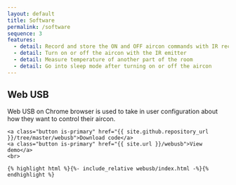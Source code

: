 ```yaml
---
layout: default
title: Software
permalink: /software
sequence: 3
features:
  - detail: Record and store the ON and OFF aircon commands with IR receiver
  - detail: Turn on or off the aircon with the IR emitter
  - detail: Measure temperature of another part of the room
  - detail: Go into sleep mode after turning on or off the aircon
---
```


<section class="section is-small">
  <div class="container">
    <h2 class="title is-1">Web USB</h2>
    <p class="subtitle is-4 is-spaced">Web USB on Chrome browser is used to take in user configuration about how they want to control their aircon.</p>

    <a class="button is-primary" href="{{ site.github.repository_url }}/tree/master/webusb">Download code</a>
    <a class="button is-primary" href="{{ site.url }}/webusb">View demo</a>
    <br>

    {% highlight html %}{%- include_relative webusb/index.html -%}{% endhighlight %}
  </div>
</section>
